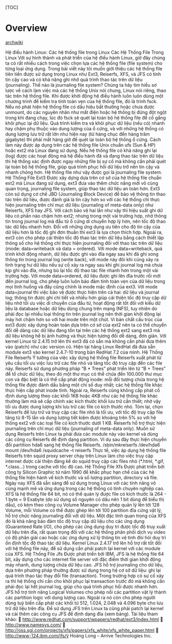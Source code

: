 [TOC]

# Overview
[archwiki](https://wiki.archlinux.org/index.php/file_systems)

Hệ điều hành Linux: Các hệ thống file trong Linux
Các Hệ Thống File Trong Linux
Với sự hình thành và phát triển của hệ điều hành Linux, giờ đây chúng ta có rất nhiều cách trong việc chọn lựa các hệ thống file (file system) cho từng loại ứng dụng. Trong bài viết này tôi muốn giới thiệu các hệ thống file tiên tiến được sử dụng trong Linux như Ext3, Reiserfs, XFS, và JFS có tính tin cậy cao và có khả năng ghi nhớ quá trình thao tác trên dữ liệu (journaling).
Thế nào là journaling file system?
Chúng ta hãy tìm hiểu sơ lược về cách làm việc mà các hệ thống Unix nói chung, Linux nói riêng, thao tác trên hệ thống file. Khi được khởi động hệ điều hành luôn luôn dùng một chương trình để kiểm tra tính toàn vẹn của hệ thống file, đó là trình fsck. Nếu nó phát hiện hệ thống file có dấu hiệu bất thường hoặc chưa được unmount, do các nguyên nhân như mất điện hoặc hệ thống bị đứng đột ngột trong khi đang chạy, lúc đó fsck sẽ quét lại toàn bộ hệ thống file để cố gắng khôi phục lại dữ liệu. Quá trình kiểm tra và khôi phục dữ liệu (nếu có) nhanh hay chậm phụ thuộc vào dung lượng của ổ cứng, và với những hệ thống có dung lượng lưu trữ rất lớn như hiện nay (từ hàng chục đến hàng trăm gigabyte) thì phải mất hàng giờ để quét lại toàn bộ hệ thống ổ cứng. Cách làm này được áp dụng trên các hệ thống file Unix chuẩn ufs (Sun & HP) hoặc ext2 mà Linux đang sử dụng.
Nếu hệ thống file có khả năng ghi lại (log) được các hoạt động mà hệ điều hành đã và đang thao tác trên dữ liệu thì hệ thống xác định được ngay những file bị sự cố mà không cần phải quét lại toàn bộ hệ thống file, giúp quá trình phục hồi dữ liệu trở nên tin cậy và nhanh chóng hơn. Hệ thống file như vậy được gọi là journaling file system.
Hệ Thống File Ext3
Được xây dựng dựa trên cơ sở của hệ thống file chuẩn ext2 mà Linux đang sử dụng, ext3 đưa vào thêm chức năng mới vô cùng quan trọng, journaling file system, giúp thao tác dữ liệu an toàn hơn. Ext3 còn sử dụng cơ chế JBD (Journaling Block Device) để bảo vệ thông tin thao tác trên dữ liệu, được đánh giá là tin cậy hơn so với các hệ thống chỉ thực hiện journaling trên chỉ mục dữ liệu (journaling of meta-data only) như Reiserfs, XFS hay JFS. Với cách bảo vệ hai lần như vậy thì hiệu suất ghi dữ liệu có phần nào chậm hơn ext2; nhưng trong một vài trường hợp, nhờ thông tin trong journal log mà đầu từ ổ cứng di chuyển hợp lý hơn, nên tốc độ thao tác dữ liệu nhanh hơn. Đối với những ứng dụng ưu tiên cho độ tin cậy của dữ liệu hơn là tốc độ ghi đơn thuần thì ext3 là lựa chọn thích hợp. Ngoài ra, ext3 còn cho phép cải thiện tốc độ thao tác trên dữ liệu bằng cách thiết lập thông số cho hệ thống chỉ thực hiện journaling đối với thao tác trên dữ liệu (mode: data=writeback và data = ordered).
Với mode data=writeback, quá trình khởi động nhanh, dữ liệu được ghi vào đĩa ngay sau khi đã ghi xong thông tin trong journal log (write back), với mode này đôi khi cũng xảy ra tình trạng hư dữ liệu nếu sự cố xảy ra ngay sau khi ghi journal log mà chưa kịp ghi vào đĩa, nhưng bù lại tốc độ thao tác file nhanh hơn trong một vài trường hợp. Với mode data=ordered, dữ liệu được ghi lên đĩa trước rồi mới đến journal log, cho phép luôn luôn bảo đảm tính toàn vẹn của dữ liệu trong mọi tình huống và đây cũng chính là mode mặc định của ext3. Với mode data=journal thì việc bảo vệ được thực hiện trên cả hai: dữ liệu và journal log; thông tin được ghi chi tiết và nhiều hơn giúp cải thiện tốc độ truy cập dữ liệu nhờ tối ưu việc di chuyển của đầu từ, hoạt động rất tốt đối với kiểu dữ liệu là database hoặc dữ liệu dùng chung trên mạng (NFS), tuy nhiên do phải đọc lại nhiều loại thông tin trên journal log nên thời gian khởi động lại máy hơi chậm hơn so với hai mode trên một chút.
Vì bản chất cấu trúc của ext3 được xây dựng hoàn toàn dựa trên cơ sở của ext2 nên ta có thể chuyển đổi dễ dàng các dữ liệu đang tồn tại trên các hệ thống ext2 sang ext3 mà dữ liệu không hề bị ảnh hưởng và thực hiện tương đối dễ dàng, đơn giản. Với kernel Linux từ 2.4.15 trở lên thì ext3 đã có sẵn mà không cần phải đưa thêm vào (patch) như các version cũ. Hiện tại hãng Linux RedHat đã đưa sẵn module ext3 vào kernel 2.4.7-10 trong bản RedHat 7.2 của mình.
Hệ Thống File Reiserfs
Ý tưởng của việc xây dựng hệ thống file Reiserfs xuất phát từ yêu cầu tối ưu việc lưu trữ các file nhỏ và tăng tốc độ truy cập đến các file này. Reiserfs sử dụng phương pháp “B * Trees”  phát triển lên từ  “B + Trees” để tổ chức dữ liệu, theo đó một thư mục có thể chứa đến 100.000 thư mục con và đặc biệt là có thể cấp phát động inode: mỗi đối tượng chứa trong hệ thống file được đánh dấu bằng một chỉ số duy nhất; các hệ thống file khác thực hiện cấp phát inode tĩnh. Ngoài ra, Reiserfs cũng không cấp phát cố định dung lượng theo các khối 1KB hoặc 4KB như các hệ thống file khác thường làm mà sẽ cấp chính xác kích thước khối lưu trữ cần thiết; nhờ vậy tối ưu được dung lượng khi lưu trữ các file có kích thước nhỏ.
Tóm lại, chọn Reiserfs để lưu trữ và truy cập các file nhỏ là tối ưu, với tốc độ truy cập file tăng từ 8-15 lần và dung lượng tiết kiệm được khoảng trên 5% so với hệ thống ext2 với các loại file có kích thước dưới 1 KB.  Reiserfs hỗ trợ thực hiện journaling trên chỉ mục dữ liệu (journaling of meta-data only).
Muốn sử dụng Reiserfs trên Linux ta phải đưa các module này vào kernel và dùng các công cụ Reiserfs để định dạng partition. Ví dụ sau đây thực hiện chuyển đổi partition hda6 sang hệ thống file Reiserfs.
 /sbin/mkreiserfs /dev/hda6
mount /dev/hda6 /squidcache –t reiserfs
 Thực tế, việc áp dụng hệ thống file Reiserfs trên  squid proxy server chạy trên Linux làm cho việc truy cập internet được cải thiện đáng kể do squid truy cập các files nhỏ (*.html, *.gif, *.class...) trong cache với  tốc độ cao.
Hệ Thống File Xfs
Được phát triển bởi công ty Silicon Graphic từ năm 1990 để khắc phục hạn chế của các hệ thống file hiện hành về kích thước và số lượng partition, directory và file. Ngày nay XFS đã sẵn sàng để sử dụng trong Linux với các tính năng vô cùng mạnh mẽ và ứng dụng trong các hệ thống có tính chuyên nghiệp cao.
XFS là hệ thống file 64 bit, nó có thể quản lý được file có kích thước là 264 - 1 byte = 9 Exabyte  (do sử dụng số nguyên có dấu nên 1 bit dùng để biểu thị dấu), có kèm theo công cụ  Volume Manager cho phép quản lý lên tới 128 Volume, mỗi Volume có thể được ghép lên tới 100 partition đĩa cứng vật lý, hỗ trợ chức năng journaling đối với dữ liệu.
Một đặc tính quan trọng của XFS đó là khả năng bảo đảm tốc độ truy cập dữ liệu cho các ứng dụng (Guaranteed Rate I/O),  cho phép các ứng dụng duy trì được tốc độ truy xuất dữ liệu trên đĩa, rất quan trọng đối với các hệ thống phân phối dịch vụ video có độ phân giải cao hoặc các ứng dụng xử lý thông tin vệ tinh đòi hỏi duy trì ổn định tốc độ thao tác dữ liệu. Kernel Linux 2.4.17 trở lên hỗ trợ rất tốt đối với hệ thống file này, để sử dụng cần phải patch lại kernel với các module của XFS.
Hệ Thống File Jfs
Được phát triển bởi IBM, JFS là hệ thống file 64 bit, xây dựng cho các internet file server với đặc điểm thời gian khởi động máy nhanh, dung lượng chứa dữ liệu cao. JFS hỗ trợ journaling cho dữ liệu, dựa trên phương pháp thường được sử dụng trong hệ cơ sở dữ liệu: ghi lại quá trình thao tác thay đổi file (transaction). Trong trường hợp có sự cố xảy ra thì hệ thống chỉ cần cho khôi phục lại transaction trước đó mà không cần phải đọc lại hết journal log, giúp cho quá trình phục hồi được nhanh hơn. JFS hỗ trợ tính năng Logical Volumes cho phép nối các partition vật lý thành các partition logic với dung lượng cao. Ngoài ra nó còn cho phép người dùng tuỳ biến cấp phát các khối từ  512, 1.024, 2.048 và 4.096 byte cho lưu trữ dữ liệu trên đĩa. Để sử dụng JFS trên Linux ta cũng phải patch lại kernel và cài thêm các công cụ JFS để định dạng đĩa (xem bảng).
Tài liệu tham khảo:
 http://www.redhat.com/support/wpapers/redhat/ext3/index.html
 http://www.namesys.com/
 http://oss.sgi.com/projects/xfs/papers/xfs_white/xfs_white_paper.html
 http://www-124.ibm.com/jfs/ÿ
Hoàng Long – Arrive Technologies Inc.

